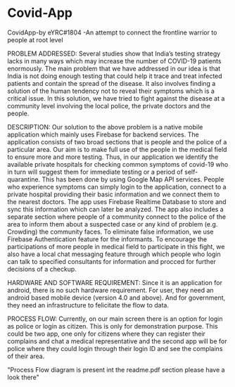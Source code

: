 # Covid-App
CovidApp-by eYRC#1804
-An attempt to connect the frontline warrior to people at root level

PROBLEM ADDRESSED:
Several studies show that India’s testing strategy lacks in many ways which may increase the number of COVID-19 patients enormously. The main problem that we have addressed in our idea is that India is not doing enough testing that could help it trace and treat infected patients and contain the spread of the disease. It also involves finding a solution of the human tendency not to reveal their symptoms which is a critical issue. In this solution, we have tried to fight against the disease at a community level involving the local police, the private doctors and the people.


DESCRIPTION:
Our solution to the above problem is a native mobile application which mainly uses Firebase for backend services.
The application consists of two broad sections that is people and the police of a particular area.
Our aim is to make full use of the people in the medical field to ensure more and more testing. Thus, in our application we identify the available private hospitals for checking common symptoms of covid-19 who in turn will suggest them for immediate testing or a period of self-quarantine. This has been done by using Google Map API services.
People who experience symptoms can simply login to the application, connect to a private hospital providing their basic information and we connect them to the nearest doctors.
The app uses Firebase Realtime Database to store and sync this information which can later be analyzed.
The app also includes a separate section where people of a community connect to the police of the area to inform them about a suspected case or any kind of problem (e.g. Crowding) the community faces. To eliminate false information, we use Firebase Authentication feature for the informants.
To encourage the participations of more people in medical field to participate in this fight, we also have a local chat messaging feature through which people who login can talk to specified consultants for information and procced for further decisions of a checkup.


HARDWARE AND SOFTWARE REQUIREMENT:
Since it is an application for android, there is no such hardware requirement. For user, they need an android based mobile device (version 4.0 and above). And for government, they need an infrastructure to felicitate the flow to data.

PROCESS FLOW:
Currently, on our main screen there is an option for login as police or login as citizen. This is only for demonstration purpose. This could be two app, one only for citizens where they can register their complains and chat a medical representative and the second app will be for police where they could login through their login ID and see the complains of their area.


"Process Flow diagram is present int the readme.pdf section please have a look there"

 
